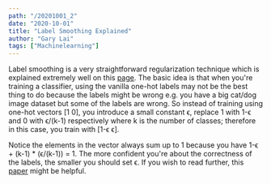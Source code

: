 ```yaml
---
path: "/20201001_2"
date: "2020-10-01"
title: "Label Smoothing Explained"
author: "Gary Lai"
tags: ["Machinelearning"]
---
```


Label smoothing is a very straightforward regularization technique which is explained extremely well on this <u>[page](https://paperswithcode.com/method/label-smoothing)</u>. The basic idea is that when you're training a classifier, using the vanilla one-hot labels may not be the best thing to do because the labels might be wrong e.g. you have a big cat/dog image dataset but some of the labels are wrong. So instead of training using one-hot vectors [1 0], you introduce a small constant ϵ, replace 1 with 1-ϵ and 0 with ϵ/(k-1) respectively where k is the number of classes; therefore in this case, you train with [1-ϵ ϵ].

Notice the elements in the vector always sum up to 1 because you have 1-ϵ + (k-1) \* (ϵ/(k-1)) = 1. The more confident you're about the correctness of the labels, the smaller you should set ϵ. If you wish to read further, this <u>[paper](https://arxiv.org/abs/1906.02629)</u> might be helpful.
